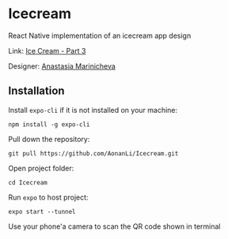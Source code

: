 # Icecream
React Native implementation of an icecream app design

Link: [Ice Cream - Part 3](https://dribbble.com/shots/6864576-Ice-Cream-Part-3)

Designer: [Anastasia Marinicheva](https://dribbble.com/anmarinicheva)

## Installation

Install `expo-cli` if it is not installed on your machine:

    npm install -g expo-cli
    
Pull down the repository:

    git pull https://github.com/AonanLi/Icecream.git
    
Open project folder:

    cd Icecream
    
Run `expo` to host project:

    expo start --tunnel
    
Use your phone'a camera to scan the QR code shown in terminal 
